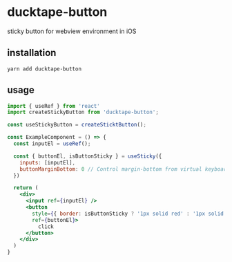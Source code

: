 # ducktape-button

sticky button for webview environment in iOS

## installation

```shell
yarn add ducktape-button
```

## usage

```jsx
import { useRef } from 'react'
import createStickyButton from 'ducktape-button';

const useStickyButton = createSticktButton();

const ExampleComponent = () => {
  const inputEl = useRef();

  const { buttonEl, isButtonSticky } = useSticky({
    inputs: [inputEl],
    buttonMarginBottom: 0 // Control margin-bottom from virtual keyboard, if you need
  })

  return (
    <div>
      <input ref={inputEl} />
      <button 
        style={{ border: isButtonSticky ? '1px solid red' : '1px solid black' }} 
        ref={buttonEl}>
          click
      </button>
    </div>
  )
}
```